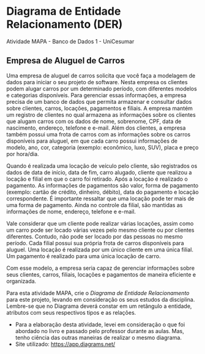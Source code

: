 # Diagrama de Entidade Relacionamento (DER)
Atividade MAPA - Banco de Dados 1 - UniCesumar

## Empresa de Aluguel de Carros 
 
Uma empresa de aluguel de carros solicita que você faça a modelagem de dados para iniciar o seu projeto de software. Nesta empresa os clientes podem alugar carros por um determinado período, com diferentes modelos e categorias disponíveis. Para gerenciar essas informações, a empresa precisa de um banco de dados que permita armazenar e consultar dados sobre clientes, carros, locações, pagamentos e filiais. A empresa mantém um registro de clientes no qual armazena as informações sobre os clientes que alugam carros com os dados de nome, sobrenome, CPF, data de nascimento, endereço, telefone e e-mail. Além dos clientes, a empresa também possui uma frota de carros com as informações sobre os carros disponíveis para aluguel, em que cada carro possui informações de modelo, ano, cor, categoria (exemplo: econômico, luxo, SUV), placa e preço por hora/dia.

Quando é realizada uma locação de veículo pelo cliente, são registrados os dados de data de início, data de fim, carro alugado, cliente que realizou a locação e filial em que o carro foi retirado. Após a locação é realizado o pagamento. As informações de pagamentos são valor, forma de pagamento (exemplo: cartão de crédito, dinheiro, débito), data do pagamento e locação correspondente. É importante ressaltar que uma locação pode ter mais de uma forma de pagamento. Ainda no controle da filial, são mantidas as informações de nome, endereço, telefone e e-mail.

Vale considerar que um cliente pode realizar várias locações, assim como um carro pode ser locado várias vezes pelo mesmo cliente ou por clientes diferentes. Contudo, não pode ser locado por das pessoas no mesmo período. Cada filial possui sua própria frota de carros disponíveis para aluguel. Uma locação é realizada por um único cliente em uma única filial. Um pagamento é realizado para uma única locação de carro.

Com esse modelo, a empresa seria capaz de gerenciar informações sobre seus clientes, carros, filiais, locações e pagamentos de maneira eficiente e organizada.
 
Para esta atividade MAPA, crie o *Diagrama de Entidade Relacionamento* para este projeto, levando em consideração os seus estudos da disciplina. Lembre-se que no Diagrama deverá constar em um retângulo a entidade, atributos com seus respectivos tipos e as relações.


- Para a elaboração desta atividade, levei em consideração o que foi abordado no livro e passado pelo professor durante as aulas. Mas, tenho ciência das outras maneiras de realizar o mesmo diagrama.
- Site utilizado: https://app.diagrams.net/

